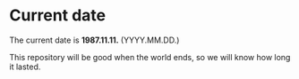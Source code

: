 # Current date

The current date is **1987.11.11.** (YYYY.MM.DD.)

This repository will be good when the world ends, so we will know how long it lasted.